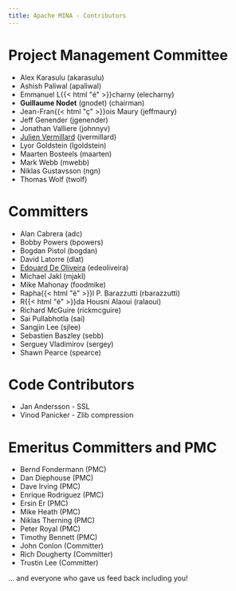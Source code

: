 ```yaml
---
title: Apache MINA - Contributors
---
```


# Project Management Committee

* Alex Karasulu (akarasulu)
* Ashish Paliwal (apaliwal)
* Emmanuel L{{< html "&eacute;" >}}charny (elecharny)
* **Guillaume Nodet** (gnodet) (chairman)
* Jean-Fran{{< html "&ccedil;" >}}ois Maury (jeffmaury)
* Jeff Genender (jgenender)
* Jonathan Valliere (johnnyv)
* [Julien Vermillard](http://people.apache.org/~jvermillard/) (jvermillard)
* Lyor Goldstein (lgoldstein)
* Maarten Bosteels (maarten)
* Mark Webb (mwebb)
* Niklas Gustavsson (ngn)
* Thomas Wolf (twolf)

# Committers

* Alan Cabrera (adc)
* Bobby Powers (bpowers)
* Bogdan Pistol (bogdan)
* David Latorre (dlat)
* [Edouard De Oliveira](http://tedorg.free.fr/en/main.php) (edeoliveira)
* Michael Jakl (mjakl)
* Mike Mahonay (foodmike)
* Rapha{{< html "&euml;" >}}l P. Barazzutti (rbarazzutti)
* R{{< html "&eacute;" >}}da Housni Alaoui (ralaoui)
* Richard McGuire (rickmcguire)
* Sai Pullabhotla (sai)
* Sangjin Lee (sjlee)
* Sebastien Baszley (sebb)
* Serguey Vladimirov (sergey)
* Shawn Pearce (spearce)

# Code Contributors

* Jan Andersson - SSL
* Vinod Panicker - Zlib compression

# Emeritus Committers and PMC

* Bernd Fondermann (PMC)
* Dan Diephouse (PMC)
* Dave Irving (PMC)
* Enrique Rodriguez (PMC)
* Ersin Er (PMC)
* Mike Heath (PMC)
* Niklas Therning (PMC)
* Peter Royal (PMC)
* Timothy Bennett (PMC)
* John Conlon (Committer)
* Rich Dougherty (Committer)
* Trustin Lee (Committer)

... and everyone who gave us feed back including you!
